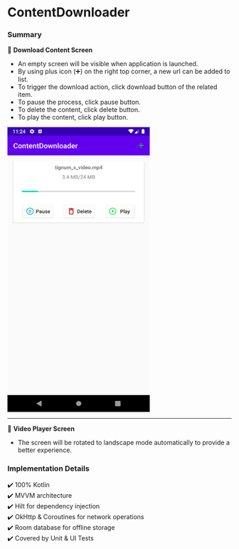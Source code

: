 # ContentDownloader

### Summary

:pushpin: **Download Content Screen**
- An empty screen will be visible when application is launched.
- By using plus icon (:heavy_plus_sign:) on the right top corner, a new url can be added to list.
- To trigger the download action, click download button of the related item.
- To pause the process, click pause button.
- To delete the content, click delete button.
- To play the content, click play button.

<div>
  <img align="center" src="screenshot.png" alt="Schedule screenshot" height="640" width="320">
</div>

---

:pushpin: **Video Player Screen**
- The screen will be rotated to landscape mode automatically to provide a better experience.

### Implementation Details
:heavy_check_mark: 100% Kotlin  
:heavy_check_mark: MVVM architecture   
:heavy_check_mark: Hilt for dependency injection    
:heavy_check_mark: OkHttp & Coroutines for network operations  
:heavy_check_mark: Room database for offline storage  
:heavy_check_mark: Covered by Unit & UI Tests  
